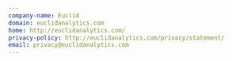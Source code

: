 ```yaml
---
company-name: Euclid
domain: euclidanalytics.com
home: http://euclidanalytics.com/
privacy-policy: http://euclidanalytics.com/privacy/statement/
email: privacy@euclidanalytics.com
---
```




